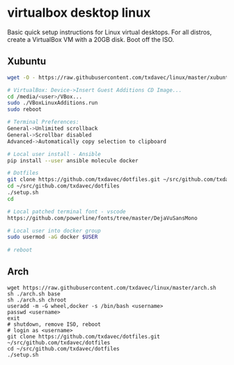# virtualbox desktop linux

Basic quick setup instructions for Linux virtual desktops.
For all distros, create a VirtualBox VM with a 20GB disk. Boot off the ISO.

## Xubuntu

```bash
wget -O - https://raw.githubusercontent.com/txdavec/linux/master/xubuntu.sh | sudo bash

# VirtualBox: Device->Insert Guest Additions CD Image...
cd /media/<user>/VBox...
sudo ./VBoxLinuxAdditions.run
sudo reboot

# Terminal Preferences: 
General->Unlimited scrollback
General->Scrollbar disabled
Advanced->Automatically copy selection to clipboard

# Local user install - Ansible
pip install --user ansible molecule docker

# Dotfiles
git clone https://github.com/txdavec/dotfiles.git ~/src/github.com/txdavec/dotfiles
cd ~/src/github.com/txdavec/dotfiles
./setup.sh
cd

# Local patched terminal font - vscode
https://github.com/powerline/fonts/tree/master/DejaVuSansMono

# Local user into docker group
sudo usermod -aG docker $USER
 
# reboot
```

## Arch

```
wget https://raw.githubusercontent.com/txdavec/linux/master/arch.sh
sh ./arch.sh base
sh ./arch.sh chroot
useradd -m -G wheel,docker -s /bin/bash <username>
passwd <username>
exit
# shutdown, remove ISO, reboot
# login as <username>
git clone https://github.com/txdavec/dotfiles.git ~/src/github.com/txdavec/dotfiles
cd ~/src/github.com/txdavec/dotfiles
./setup.sh
```
